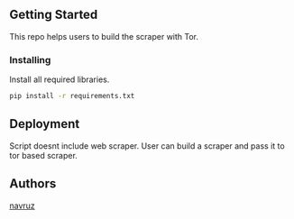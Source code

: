 ## Getting Started

This repo helps users to build the scraper with Tor.

### Installing

Install all required libraries.

```bash
pip install -r requirements.txt
```

## Deployment

Script doesnt include web scraper.
User can build a scraper and pass it to tor based scraper.

## Authors

[navruz](https://github.com/navruzbek1992)
